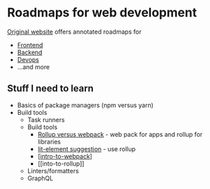 # Roadmaps for web development

[Original website](https://roadmap.sh) offers annotated roadmaps for

- [Frontend](https://roadmap.sh/frontend)
- [Backend](https://roadmap.sh/backend)
- [Devops](https://roadmap.sh/devops)
- ...and more

## Stuff I need to learn

- Basics of package managers (npm versus yarn)
- Build tools
  - Task runners
  - Build tools
    - [Rollup versus webpack](https://medium.com/webpack/webpack-and-rollup-the-same-but-different-a41ad427058c) - web pack for apps and rollup for libraries
    - [lit-element suggestion](https://lit-element.polymer-project.org/guide/build) - use rollup
    - [[intro-to-webpack]]
    - [[into-to-rollup]]
  - Linters/formatters
  - GraphQL


[//begin]: # "Autogenerated link references for markdown compatibility"
[intro-to-webpack]: intro-to-webpack "Intro to Webpack"
[//end]: # "Autogenerated link references"